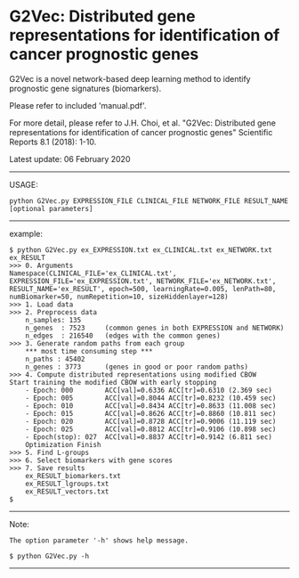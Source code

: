# G2Vec: Distributed gene representations for identification of cancer prognostic genes

G2Vec is a novel network-based deep learning method to identify prognostic gene signatures (biomarkers).

Please refer to included 'manual.pdf'.

For more detail, please refer to J.H. Choi, et al. "G2Vec: Distributed gene representations for identification of cancer prognostic genes" Scientific Reports 8.1 (2018): 1-10.

Latest update: 06 February 2020


--------------------------------------------------------------------------------------------
USAGE: 

	python G2Vec.py EXPRESSION_FILE CLINICAL_FILE NETWORK_FILE RESULT_NAME [optional parameters]

	
--------------------------------------------------------------------------------------------
example:

	$ python G2Vec.py ex_EXPRESSION.txt ex_CLINICAL.txt ex_NETWORK.txt ex_RESULT
	>>> 0. Arguments
	Namespace(CLINICAL_FILE='ex_CLINICAL.txt', EXPRESSION_FILE='ex_EXPRESSION.txt', NETWORK_FILE='ex_NETWORK.txt', RESULT_NAME='ex_RESULT', epoch=500, learningRate=0.005, lenPath=80, numBiomarker=50, numRepetition=10, sizeHiddenlayer=128)
	>>> 1. Load data
	>>> 2. Preprocess data
		n_samples: 135
		n_genes  : 7523     (common genes in both EXPRESSION and NETWORK)
		n_edges  : 216540   (edges with the common genes)
	>>> 3. Generate random paths from each group
		*** most time consuming step ***
		n_paths : 45402
		n_genes : 3773      (genes in good or poor random paths)
	>>> 4. Compute distributed representations using modified CBOW
	Start training the modified CBOW with early stopping
		- Epoch: 000        ACC[val]=0.6336 ACC[tr]=0.6310 (2.369 sec)
		- Epoch: 005        ACC[val]=0.8044 ACC[tr]=0.8232 (10.459 sec)
		- Epoch: 010        ACC[val]=0.8434 ACC[tr]=0.8633 (11.008 sec)
		- Epoch: 015        ACC[val]=0.8626 ACC[tr]=0.8860 (10.811 sec)
		- Epoch: 020        ACC[val]=0.8728 ACC[tr]=0.9006 (11.119 sec)
		- Epoch: 025        ACC[val]=0.8812 ACC[tr]=0.9106 (10.898 sec)
		- Epoch(stop): 027  ACC[val]=0.8837 ACC[tr]=0.9142 (6.811 sec)
		Optimization Finish
	>>> 5. Find L-groups
	>>> 6. Select biomarkers with gene scores
	>>> 7. Save results
		ex_RESULT_biomarkers.txt
		ex_RESULT_lgroups.txt
		ex_RESULT_vectors.txt
	$

	
--------------------------------------------------------------------------------------------
Note:

    The option parameter '-h' shows help message.
	
	$ python G2Vec.py -h
	
	
--------------------------------------------------------------------------------------------
